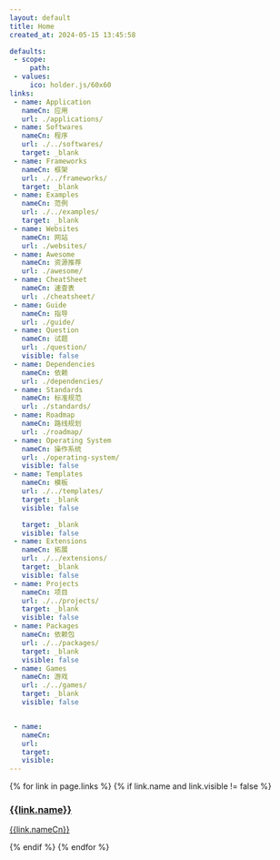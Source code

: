 ```yaml
---
layout: default
title: Home
created_at: 2024-05-15 13:45:58

defaults:
 - scope:
     path:
 - values:
     ico: holder.js/60x60 
links:
 - name: Application
   nameCn: 应用
   url: ./applications/
 - name: Softwares
   nameCn: 程序
   url: ./../softwares/
   target: _blank
 - name: Frameworks
   nameCn: 框架
   url: ./../frameworks/
   target: _blank
 - name: Examples
   nameCn: 范例
   url: ./../examples/
   target: _blank
 - name: Websites
   nameCn: 网站
   url: ./websites/
 - name: Awesome
   nameCn: 资源推荐
   url: ./awesome/
 - name: CheatSheet
   nameCn: 速查表
   url: ./cheatsheet/
 - name: Guide
   nameCn: 指导
   url: ./guide/
 - name: Question
   nameCn: 试题
   url: ./question/
   visible: false
 - name: Dependencies
   nameCn: 依赖
   url: ./dependencies/
 - name: Standards
   nameCn: 标准规范
   url: ./standards/
 - name: Roadmap
   nameCn: 路线规划
   url: ./roadmap/
 - name: Operating System
   nameCn: 操作系统
   url: ./operating-system/
   visible: false
 - name: Templates
   nameCn: 模板
   url: ./../templates/
   target: _blank
   visible: false

   target: _blank
   visible: false 
 - name: Extensions
   nameCn: 拓展
   url: ./../extensions/
   target: _blank
   visible: false  
 - name: Projects
   nameCn: 项目
   url: ./../projects/
   target: _blank
   visible: false   
 - name: Packages
   nameCn: 依赖包
   url: ./../packages/
   target: _blank
   visible: false   
 - name: Games
   nameCn: 游戏
   url: ./../games/
   target: _blank
   visible: false


 - name: 
   nameCn: 
   url: 
   target: 
   visible: 
---
```


<!-- - [Applications](./applications/): 应用
- [Awesome](./awesome/): 资源列表
- [CheatSheet](./cheatsheet/): 速查表
- [Softwares](./softwares/): 程序
- [Websites](./websites/): 网站
- [SVG](./svg.md)
- [ICO](./ico.md)
- [Emoji](./emoji.md) -->
<style>
    .media>img{
        /* display:none; */
    }
</style>
<div class="container">
  <div class="row row-cols-1 row-cols-sm-2 row-cols-md-3">
    {% for link in page.links %}
      {% if link.name and link.visible != false %}
      <div class="col p-2">
          <a class="card" href="{{link.url}}" target="{{link.target}}">
              <div class="card-body p-3">
                  <div class="media">
                      <!-- <img src="holder.js/60x60" class="align-self-center mr-2" alt="..."> -->
                      <div class="media-body">
                          <h3 class="card-title mt-0">{{link.name}}</h3>
                          <p class="card-text mb-0">{{link.nameCn}}</p>
                      </div>
                  </div>
              </div>
          </a>
      </div>
      {% endif %}
    {% endfor %}
  </div>
</div>

<!-- {% gist ab8ce66b0cada4ecb75a20ec67d481a8 package.json %} -->
